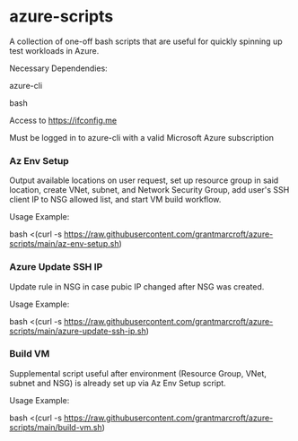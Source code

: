 # azure-scripts

A collection of one-off bash scripts that are useful for quickly spinning up test workloads in Azure.  

Necessary Dependendies:

azure-cli

bash

Access to https://ifconfig.me

Must be logged in to azure-cli with a valid Microsoft Azure subscription

### Az Env Setup ###

Output available locations on user request, set up resource group in said location, create VNet, subnet, and Network Security Group, add user's SSH client IP to NSG allowed list, and start VM build workflow.

Usage Example: 

bash <(curl -s https://raw.githubusercontent.com/grantmarcroft/azure-scripts/main/az-env-setup.sh)

### Azure Update SSH IP ###

Update rule in NSG in case pubic IP changed after NSG was created.

Usage Example:

bash <(curl -s https://raw.githubusercontent.com/grantmarcroft/azure-scripts/main/azure-update-ssh-ip.sh)

### Build VM ###

Supplemental script useful after environment (Resource Group, VNet, subnet and NSG) is already set up via Az Env Setup script.

Usage Example:

bash <(curl -s https://raw.githubusercontent.com/grantmarcroft/azure-scripts/main/build-vm.sh)
